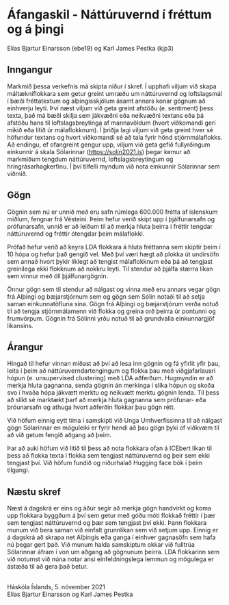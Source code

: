 # Áfangaskil - Náttúruvernd í fréttum og á þingi
Elías Bjartur Einarsson (ebe19) og Karl James Pestka (kjp3)

## Inngangur

Markmið þessa verkefnis má skipta niður í skref. Í upphafi viljum við skapa máltækniflokkara sem getur greint umræðu um náttúruvernd og loftslagsmál í bæði fréttatextum og alþingisskjölum ásamt annars konar gögnum að einhverju leyti. Því næst viljum við geta greint afstöðu (e. sentiment) þess texta, það má bæði skilja sem jákvæðni eða neikvæðni textans eða þá afstöðu hans til loftslagsbreytinga af mannavöldum (hvort viðkomandi geri mikið eða lítið úr málaflokknum). Í þriðja lagi viljum við geta greint hver sé höfundur textans og hvort viðkomandi sé að tala fyrir hönd stjórnmálaflokks. Að endingu, ef ofangreint gengur upp, viljum við geta gefið fullyrðingum einkunnir á skala Sólarinnar (https://solin2021.is) þegar kemur að markmiðum tengdum náttúruvernd, loftslagsbreytingum og hringrásarhagkerfinu. Í því tilfelli myndum við nota einkunnir Sólarinnar sem viðmið.

## Gögn

Gögnin sem nú er unnið með eru safn rúmlega 600.000 frétta af íslenskum miðlum, fengnar frá Vésteini. Þeim hefur verið skipt upp í þjálfunarsafn og prófunarsafn, unnið er að leiðum til að merkja hluta þeirra í fréttir tengdar náttúruvernd og fréttir ótengdar þeim málaflokki. 

Prófað hefur verið að keyra LDA flokkara á hluta fréttanna sem skiptir þeim í 10 hópa og hefur það gengið vel. Með því væri hægt að plokka út undirsöfn sem annað hvort þykir líklegt að tengist málaflokknum eða þá að tengjast greinilega ekki flokknum að nokkru leyti. Til stendur að þjálfa stærra líkan sem vinnur með öll þjálfunargögnin. 

Önnur gögn sem til stendur að nálgast og vinna með eru annars vegar gögn frá Alþingi og bæjarstjórnum sem og gögn sem Sólin notaði til að setja saman einkunnatöfluna sína. Gögn frá Alþingi og bæjarstjórum verða notuð til að tengja stjórnmálamenn við flokka og greina orð þeirra úr pontunni og frumvörpum. Gögnin frá Sólinni yrðu notuð til að grundvalla einkunnargjöf líkansins. 

## Árangur

Hingað til hefur vinnan miðast að því að lesa inn gögnin og fá yfirlit yfir þau, leita í þeim að náttúruverndartengingum og flokka þau með viðgjafarlausri hópun (e. unsupervised clustering) með LDA aðferðum. Hugmyndin er að merkja hluta gagnanna, senda gögnin án merkinga í slíka hópun og skoða svo í hvaða hópa jákvætt merktu og neikvætt merktu gögnin lenda. Til þess að slíkt sé marktækt þarf að merkja hluta gagnanna sem prófunar- eða þróunarsafn og athuga hvort aðferðin flokkar þau gögn rétt.


Við höfum einnig eytt tíma í samskipti við Unga Umhverfissinna til að nálgast gögn Sólarinnar en möguleiki er fyrir hendi að þau gögn þyki of viðkvæm til að við getum fengið aðgang að þeim.

Þar að auki höfum við litið til þess að nota flokkara ofan á ICEbert líkan til þess að flokka texta í flokka sem tengjast náttúruvernd og þeir sem ekki tengjast því. Við höfum fundið og niðurhalað Hugging face bók í þeim tilgangi.

## Næstu skref

Næst á dagskrá er eins og áður segir að merkja gögn handvirkt og koma upp flokkara byggðum á því sem getur með góðu móti flokkað fréttir í þær sem tengjast náttúruvernd og þær sem tengjast því ekki. Þann flokkara munum við bera saman við einfalt grunnlíkan sem við setjum upp. Einnig er á dagskrá að skrapa net Alþingis eða ganga í einhver gagnasöfn sem hafa nú þegar gert það. Við munum halda samskiptum okkar við fulltrúa Sólarinnar áfram í von um aðgang að gögnunum þeirra. LDA flokkarinn sem við notumst við núna notar ansi einfeldningslega lemmun og mögulega er ástæða til að gera það betur. 


\
Háskóla Íslands, 5. nóvember 2021 \
Elías Bjartur Einarsson og Karl James Pestka

